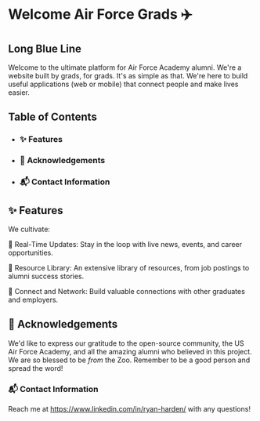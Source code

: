 # Welcome Air Force Grads ✈️

##  Long Blue Line
Welcome to the ultimate platform for Air Force Academy alumni. We're a website built by grads, for grads. It's as simple as that. We're here to build useful applications (web or mobile) that connect people and make lives easier. 

##  Table of Contents
- ### ✨ Features
- ### 🙏 Acknowledgements
- ### 📬 Contact Information


## ✨ Features

We cultivate: 

🚀 Real-Time Updates: Stay in the loop with live news, events, and career opportunities.

📂 Resource Library: An extensive library of resources, from job postings to alumni success stories.

🤝 Connect and Network: Build valuable connections with other graduates and employers.


## 🙏 Acknowledgements

We'd like to express our gratitude to the open-source community, the US Air Force Academy, and all the amazing alumni who believed in this project. We are so blessed to be _from_ the Zoo. Remember to be a good person and spread the word!

### 📬 Contact Information

Reach me at https://www.linkedin.com/in/ryan-harden/ with any questions!

